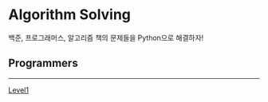 # Algorithm Solving
백준, 프로그래머스, 알고리즘 책의 문제들을 Python으로 해결하자!

## Programmers
---
[Level1](https://github.com/chagmn/Algorithm-Solving/tree/master/Programmers/Level1)

